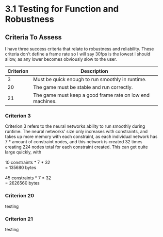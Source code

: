 # 3.1 Testing for Function and Robustness

## Criteria To Assess

I have three success criteria that relate to robustness and reliability. These criteria don't define a frame rate so I will say 30fps is the lowest I should allow, as any lower becomes obviously slow to the user.

| Criterion | Description                                               |
| --------- | --------------------------------------------------------- |
| 3         | Must be quick enough to run smoothly in runtime.          |
| 20        | The game must be stable and run correctly.                |
| 21        | The game must keep a good frame rate on low end machines. |

### Criterion 3

Criterion 3 refers to the neural networks ability to run smoothly during runtime. The neural networks' size only increases with constraints, and takes up more memory with each constraint, as each individual network has 7 \* amount of constraint nodes, and this network is created 32 times creating 224 nodes total for each constraint created. This can get quite large quickly, with \
\
10 constraints \* 7 \* 32\
\= 135680 bytes\
\
45 constraints \* 7 \* 32\
\= 2626560 bytes

### Criterion 20

testing

### Criterion 21

testing
